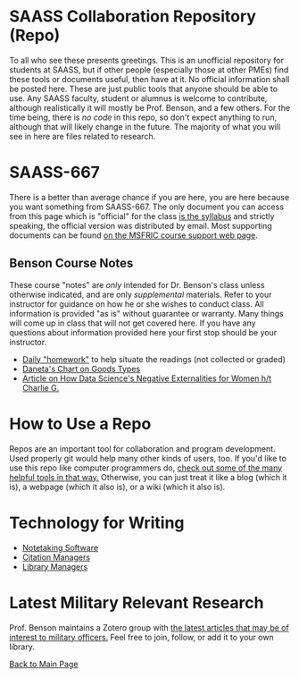 # SAASS Collaboration Repository (Repo)

To all who see these presents greetings.
This is an unofficial repository for students at SAASS, but if other people (especially those at other PMEs) find these tools or documents useful, then have at it.
No official information shall be posted here.
These are just public tools that anyone should be able to use.
Any SAASS faculty, student or alumnus is welcome to contribute, although realistically it will mostly be Prof. Benson, and a few others.
For the time being, there is *no code* in this repo, so don't expect anything to run, although that will likely change in the future.
The majority of what you will see in here are files related to research.



# SAASS-667

There is a better than average chance if you are here, you are here because you want something from SAASS-667. The only document you can access from this page which is "official" for the class [is the syllabus](https://www.dropbox.com/s/osle6jezadi5sb7/Syllabus667.pdf?dl=0) and strictly speaking, the official version was distributed by email. Most supporting documents can be found [on the MSFRIC course support web page](http://fairchild-mil.libguides.com/c.php?g=144175&p=943396).


## Benson Course Notes

These course "notes" are *only* intended for Dr. Benson's class unless otherwise indicated, and are only *supplemental* materials. Refer to your instructor for guidance on how he or she wishes to conduct class. All information is provided "as is" without guarantee or warranty. Many things will come up in class that will not get covered here. If you have any questions about information provided here your first stop should be your instructor.

  - [Daily "homework"](./Course-Notes/Class-XXVIII/Homework.md) to help situate the readings (not collected or graded)
  - [Daneta's Chart on Goods Types](./images/GoodsTable.png)
  - [Article on How Data Science's Negative Externalities for Women h/t Charlie G.](https://www.theverge.com/2019/3/5/18251570/caroline-criado-perez-invisible-women-data-bias-science-gender)


# How to Use a Repo

Repos are an important tool for collaboration and program development. Used properly git would help many other kinds of users, too. If you'd like to use this repo like computer programmers do, [check out some of the many helpful tools in that way.](Repos-for-N00bz.md) Otherwise, you can just treat it like a blog (which it is), a webpage (which it also is), or a wiki (which it also is).

# Technology for Writing

  * [Notetaking Software](Tools-for-notes.md)
  * [Citation Managers](Citation-Managers.md)
  * [Library Managers](Library-Managers.md)

# Latest Military Relevant Research

Prof. Benson maintains a Zotero group with [the latest articles that may be of interest to military officers.][zotero]
Feel free to join, follow, or add it to your own library.


[Back to Main Page](README.md)

  [zotero]: https://www.zotero.org/groups/1482372/mil_relevant_social_science
